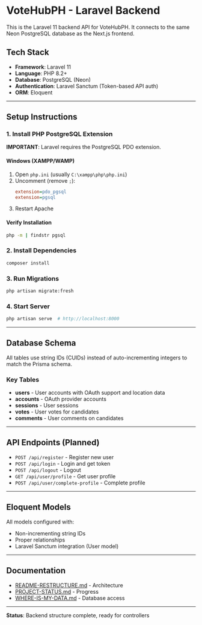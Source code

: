 # VoteHubPH - Laravel Backend

This is the Laravel 11 backend API for VoteHubPH. It connects to the same Neon PostgreSQL database as the Next.js frontend.

## Tech Stack

- **Framework**: Laravel 11
- **Language**: PHP 8.2+
- **Database**: PostgreSQL (Neon)
- **Authentication**: Laravel Sanctum (Token-based API auth)
- **ORM**: Eloquent

---

## Setup Instructions

### 1. Install PHP PostgreSQL Extension

**IMPORTANT**: Laravel requires the PostgreSQL PDO extension.

#### Windows (XAMPP/WAMP)
1. Open `php.ini` (usually `C:\xampp\php\php.ini`)
2. Uncomment (remove `;`):
   ```ini
   extension=pdo_pgsql
   extension=pgsql
   ```
3. Restart Apache

#### Verify Installation
```bash
php -m | findstr pgsql
```

### 2. Install Dependencies
```bash
composer install
```

### 3. Run Migrations
```bash
php artisan migrate:fresh
```

### 4. Start Server
```bash
php artisan serve  # http://localhost:8000
```

---

## Database Schema

All tables use string IDs (CUIDs) instead of auto-incrementing integers to match the Prisma schema.

### Key Tables
- **users** - User accounts with OAuth support and location data
- **accounts** - OAuth provider accounts
- **sessions** - User sessions
- **votes** - User votes for candidates
- **comments** - User comments on candidates

---

## API Endpoints (Planned)

- `POST /api/register` - Register new user
- `POST /api/login` - Login and get token
- `POST /api/logout` - Logout
- `GET /api/user/profile` - Get user profile
- `POST /api/user/complete-profile` - Complete profile

---

## Eloquent Models

All models configured with:
- Non-incrementing string IDs
- Proper relationships
- Laravel Sanctum integration (User model)

---

## Documentation

- [README-RESTRUCTURE.md](../README-RESTRUCTURE.md) - Architecture
- [PROJECT-STATUS.md](../PROJECT-STATUS.md) - Progress
- [WHERE-IS-MY-DATA.md](../WHERE-IS-MY-DATA.md) - Database access

---

**Status**: Backend structure complete, ready for controllers
